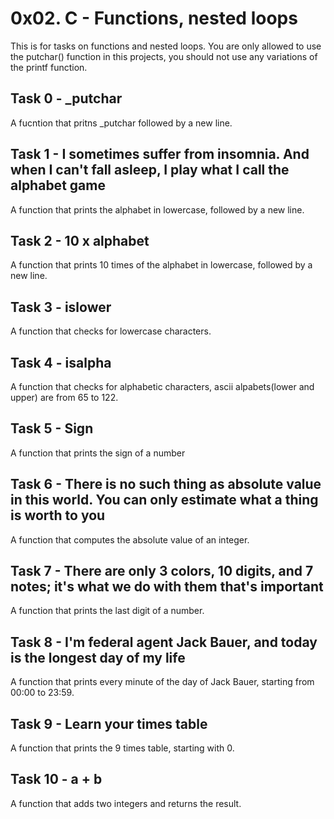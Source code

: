 # 0x02. C - Functions, nested loops
This is for tasks on functions and nested loops.
You are only allowed to use the putchar() function in this projects, you should not use any variations of the printf function.

## Task 0 - _putchar
A fucntion that pritns _putchar followed by a new line.

## Task 1 - I sometimes suffer from insomnia. And when I can't fall asleep, I play what I call the alphabet game
A function that prints the alphabet in lowercase, followed by a new line.

## Task 2 - 10 x alphabet
A function that prints 10 times of the alphabet in lowercase, followed by a new line.

## Task 3 - islower
A function that checks for lowercase characters.

## Task 4 - isalpha
A function that checks for alphabetic characters, ascii alpabets(lower and upper) are from 65 to 122.

## Task 5 - Sign
A function that prints the sign of a number

## Task 6 - There is no such thing as absolute value in this world. You can only estimate what a thing is worth to you
A function that computes the absolute value of an integer.

## Task 7 - There are only 3 colors, 10 digits, and 7 notes; it's what we do with them that's important
A function that prints the last digit of a number.

## Task 8 - I'm federal agent Jack Bauer, and today is the longest day of my life
A function that prints every minute of the day of Jack Bauer, starting from 00:00 to 23:59.

## Task 9 - Learn your times table
A function that prints the 9 times table, starting with 0.

## Task 10 - a + b
A function that adds two integers and returns the result.

